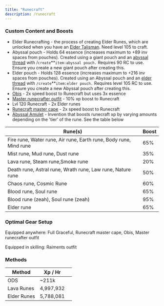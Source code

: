 ```yaml
---
title: "Runecraft"
description: /runecraft
---
```


### Custom Content and Boosts

- Elder Runecrafting - the process of creating Elder Runes, which are unlocked when you have an [Elder Talisman](../minigames/ourania-delivery-service-ods.md#ods-shop). Need level 105 to craft.
- Abyssal pouch - Holds 64 essence (increases maximum to +89 inv spaces from pouches). Created using a giant pouch and an [abyssal thread](../bso-custom-killables/demi-bosses/malygos.md#loot) with /`create`\*\*`item:abyssal pouch.` Requires 90 RC to use. Ensure you create a new giant pouch after creating this.
- Elder pouch - Holds 128 essence (increases maximum to +216 inv spaces from pouches). Created using an Abyssal pouch and an [elder thread](../minigames/ourania-delivery-service-ods.md#ods-shop) with `/create`\*\*`item:elder pouch.` Requires level 105 RC to use. Ensure you create a new Abyssal pouch after creating this.
- [Obis](../custom-items/pets.md#miscellaneous-pets) - 2x speed boost to Runecraft but uses 3x essence
- [Master runecrafter outfit](../minigames/ourania-delivery-service-ods.md#ods-shop) - 10% xp boost to Runecraft
- Lvl 120 Runecraft - 2x Elder runes
- [Runecraft master cape](../custom-items/equippables/#master-capes) - 2x speed boost to Runecraft
- [Abyssal Amulet](invention/#inventions) - Invention that boosts runecraft xp by varying amounts depending on the 'tier' of the rune. See the table below

| Rune(s)                                                           | Boost |
| ----------------------------------------------------------------- | ----- |
| Fire rune, Water rune, Air rune, Earth rune, Body rune, Mind rune | 65%   |
| Mist rune, Mud rune, Dust rune                                    | 35%   |
| Lava rune, Steam rune,Smoke rune                                  | 20%   |
| Death rune, Astral rune, Wrath rune, Law rune, Nature rune        | 50%   |
| Chaos rune, Cosmic Rune                                           | 60%   |
| Blood rune, Soul rune                                             | 65%   |
| Blood rune (zeah), Soul rune (zeah)                               | 95%   |
| Elder rune                                                        | 65%   |

### Optimal Gear Setup

Equipped anywhere: Full Graceful, Runecraft master cape, Obis, Master runecrafter outfit

Equipped in skilling: Raiments outfit

### Methods

<table><thead><tr><th>Method</th><th>Xp / Hr</th><th data-hidden></th></tr></thead><tbody><tr><td>ODS</td><td>~211k</td><td></td></tr><tr><td>Lava Runes</td><td>4,997,932</td><td></td></tr><tr><td>Elder Runes</td><td>5,788,081</td><td></td></tr></tbody></table>
